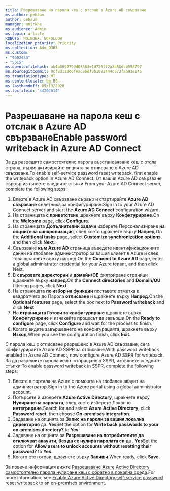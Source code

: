 ```yaml
---
title: Разрешаване на парола кеш с отслак в Azure AD свързване
ms.author: pebaum
author: pebaum
manager: mnirkhe
ms.audience: Admin
ms.topic: article
ROBOTS: NOINDEX, NOFOLLOW
localization_priority: Priority
ms.collection: Adm_O365
ms.custom:
- "9002933"
- "5615"
ms.openlocfilehash: ab4b8692799d08363e1d726f72a3b80dcb598797
ms.sourcegitcommit: 0cf8d133d6feade6df8b1082444ce73faa91e145
ms.translationtype: MT
ms.contentlocale: bg-BG
ms.lasthandoff: 05/13/2020
ms.locfileid: "44204614"
---
```

# <a name="enable-password-writeback-in-azure-ad-connect"></a><span data-ttu-id="1189c-102">Разрешаване на парола кеш с отслак в Azure AD свързване</span><span class="sxs-lookup"><span data-stu-id="1189c-102">Enable password writeback in Azure AD Connect</span></span>

<span data-ttu-id="1189c-103">За да разрешите самостоятелно парола възстановяване кеш с отсла страна, първо активирайте опцията за отписване в Azure AD свързване.</span><span class="sxs-lookup"><span data-stu-id="1189c-103">To enable self-service password reset writeback, first enable the writeback option in Azure AD Connect.</span></span> <span data-ttu-id="1189c-104">От вашия Azure AD свързване сървър изпълнете следните стъпки:</span><span class="sxs-lookup"><span data-stu-id="1189c-104">From your Azure AD Connect server, complete the following steps:</span></span>

1. <span data-ttu-id="1189c-105">Влезте в Azure AD свързване сървър и стартирайте **Azure AD свързване** съветника за конфигуриране.</span><span class="sxs-lookup"><span data-stu-id="1189c-105">Sign in to your Azure AD Connect server and start the **Azure AD Connect** configuration wizard.</span></span>
2. <span data-ttu-id="1189c-106">На страницата **с приветствие** щракнете върху **Конфигуриране**.</span><span class="sxs-lookup"><span data-stu-id="1189c-106">On the **Welcome** page, click **Configure**.</span></span>
3. <span data-ttu-id="1189c-107">На страницата **Допълнителни задачи** изберете Персонализиране **на опциите за синхронизация**, след което щракнете върху **Напред**.</span><span class="sxs-lookup"><span data-stu-id="1189c-107">On the **Additional tasks** page, select **Customize synchronization options**, and then click **Next**.</span></span>
4. <span data-ttu-id="1189c-108">Свързване **към Azure AD** страница въведете идентификационните данни на глобален администратор за вашия клиент в Azure и след това щракнете върху напред.</span><span class="sxs-lookup"><span data-stu-id="1189c-108">On the **Connect to Azure AD** page, enter a global administrator credential for your Azure tenant, and then click Next.</span></span>
5. <span data-ttu-id="1189c-109">В **свързвате директории** и **домейн/ОЕ** филтриране страници щракнете върху **напред**.</span><span class="sxs-lookup"><span data-stu-id="1189c-109">On the **Connect directories** and **Domain/OU** filtering pages, click **Next**.</span></span>
6. <span data-ttu-id="1189c-110">На страницата **по избор на функции** поставете отметка в квадратчето до Парола **отписване** и щракнете върху **Напред**.</span><span class="sxs-lookup"><span data-stu-id="1189c-110">On the **Optional features** page, select the box next to **Password writeback** and click **Next**.</span></span>
7. <span data-ttu-id="1189c-111">На **страницата Готови за конфигуриране** щракнете върху **Конфигуриране** и изчакайте процесът да завърши.</span><span class="sxs-lookup"><span data-stu-id="1189c-111">On the **Ready to configure** page, click **Configure** and wait for the process to finish.</span></span>
8. <span data-ttu-id="1189c-112">Когато видите завършването на конфигурацията, щракнете върху **Изход**.</span><span class="sxs-lookup"><span data-stu-id="1189c-112">When you see the configuration finish, click **Exit**.</span></span>

<span data-ttu-id="1189c-113">С парола кеш с отписване разрешено в Azure AD свързване, сега конфигурирайте Azure AD SSPR за отписване.</span><span class="sxs-lookup"><span data-stu-id="1189c-113">With password writeback enabled in Azure AD Connect, now configure Azure AD SSPR for writeback.</span></span>  <span data-ttu-id="1189c-114">За да разрешите парола кеш с отпращане в SSPR, изпълнете следните стъпки:</span><span class="sxs-lookup"><span data-stu-id="1189c-114">To enable password writeback in SSPR, complete the following steps:</span></span>

1. <span data-ttu-id="1189c-115">Влезте в портала на Azure с помощта на глобален акаунт на администратор.</span><span class="sxs-lookup"><span data-stu-id="1189c-115">Sign in to the Azure portal using a global administrator account.</span></span>
2. <span data-ttu-id="1189c-116">Потърсете и изберете **Azure Active Directory**, щракнете върху **Нулиране на паролата**, след което изберете Локално **интегриране**.</span><span class="sxs-lookup"><span data-stu-id="1189c-116">Search for and select **Azure Active Directory**, click **Password reset**, then choose **On-premises integration**.</span></span>
3. <span data-ttu-id="1189c-117">Задаване на опцията за **Запис на пароли за вашия локална директория** да. **Yes**</span><span class="sxs-lookup"><span data-stu-id="1189c-117">Set the option for **Write back passwords to your on-premises directory?** to **Yes**.</span></span>
4. <span data-ttu-id="1189c-118">Задаване на опцията за **Разрешаване на потребителите да отключват акаунти, без да се нулира паролата си** да . **Yes**</span><span class="sxs-lookup"><span data-stu-id="1189c-118">Set the option for **Allow users to unlock accounts without resetting their password?** to **Yes**.</span></span>
5. <span data-ttu-id="1189c-119">Когато сте готови, щракнете върху **Запиши**.</span><span class="sxs-lookup"><span data-stu-id="1189c-119">When ready, click **Save**.</span></span>

<span data-ttu-id="1189c-120">За повече информация вижте [Разрешаване Azure Active Directory самостоятелно парола нулиране кеш с обратно в локална среда](https://docs.microsoft.com/azure/active-directory/authentication/tutorial-enable-sspr-writeback).</span><span class="sxs-lookup"><span data-stu-id="1189c-120">For more information, see [Enable Azure Active Directory self-service password reset writeback to an on-premises environment](https://docs.microsoft.com/azure/active-directory/authentication/tutorial-enable-sspr-writeback).</span></span>
